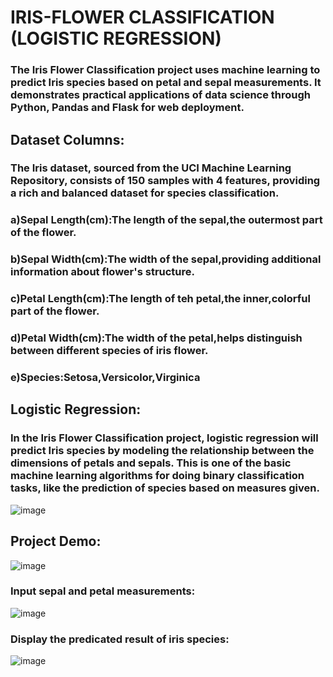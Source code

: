 # IRIS-FLOWER CLASSIFICATION (LOGISTIC REGRESSION)
### The Iris Flower Classification project uses machine learning to predict Iris species based on petal and sepal measurements. It demonstrates practical applications of data science through Python, Pandas and Flask for web deployment.
## Dataset Columns:
### The Iris dataset, sourced from the UCI Machine Learning Repository, consists of 150 samples with 4 features, providing a rich and balanced dataset for species classification.
### a)Sepal Length(cm):The length of the sepal,the outermost part of the flower.
### b)Sepal Width(cm):The width of the sepal,providing additional information about flower's structure.
### c)Petal Length(cm):The length of teh petal,the inner,colorful part of the flower.
### d)Petal Width(cm):The width of the petal,helps distinguish between different species of iris flower.
### e)Species:Setosa,Versicolor,Virginica
## Logistic Regression:
### In the Iris Flower Classification project, logistic regression will predict Iris species by modeling the relationship between the dimensions of petals and sepals. This is one of the basic machine learning algorithms for doing binary classification tasks, like the prediction of species based on measures given.
![image](https://github.com/rakshita221103/iris_project/assets/173996537/e445acb5-c129-40f1-a6e6-a6c14fae0654)
## Project Demo:
![image](https://github.com/rakshita221103/iris_project/assets/173996537/af5e4d72-16b4-431c-b010-f5ddc8194e37)
### Input sepal and petal measurements:
![image](https://github.com/rakshita221103/iris_project/assets/173996537/16380d7d-a312-4ab7-9936-970bcb15a201)
### Display the predicated result of iris species:
![image](https://github.com/rakshita221103/iris_project/assets/173996537/b4669ef7-1fba-497a-b934-0ccd55328c2e)

